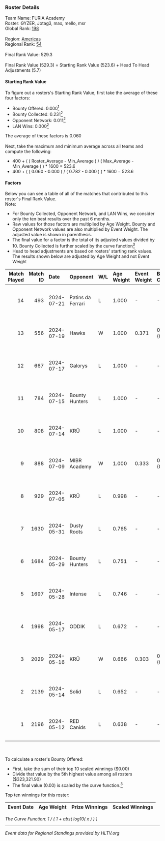 ### Roster Details<br />
Team Name: FURIA Academy<br />
Roster: GYZER, Jotag3, max, mello, msr<br />
Global Rank: [198](../standings_global.md)<br />
<br />
Region: [Americas]( ../standings_americas.md)<br />
Regional Rank: [54]( ../standings_americas.md)<br />
<br />
Final Rank Value:  529.3<br />
<br />
Final Rank Value (529.3) = Starting Rank Value (523.6) + Head To Head Adjustments (5.7)<br />

#### Starting Rank Value<br />
To figure out a rosters's Starting Rank Value, first take the average of these four factors:<br />
- Bounty Offered: 0.000[<sup>1</sup>](#table2)
- Bounty Collected: 0.231[<sup>2</sup>](#table1)
- Opponent Network: 0.011[<sup>2</sup>](#table1)
- LAN Wins: 0.000[<sup>2</sup>](#table1)

The average of these factors is 0.060<br />
<br />
Next, take the maximum and minimum average across all teams and compute the following:<br />
- 400 + ( ( Roster_Average - Min_Average ) / ( Max_Average - Min_Average ) ) * 1600 = 523.6
- 400 + ( ( 0.060 - 0.000 ) / ( 0.782 - 0.000 ) ) * 1600 = 523.6


#### Factors<br />
Below you can see a table of all of the matches that contributed to this roster's Final Rank Value.<br />
Note:<br />

- For Bounty Collected, Opponent Network, and LAN Wins, we consider only the ten best results over the past 6 months.
- Raw values for those factors are multiplied by Age Weight. Bounty and Opponent Network values are also multiplied by Event Weight. The adjusted value is shown in parenthesis.
- The final value for a factor is the total of its adjusted values divided by 10. Bounty Collected is further scaled by the curve function[<sup>3</sup>](#curveFunction)
- Head to head adjustments are based on rosters' starting rank values. The results shown below are adjusted by Age Weight and not Event Weight
<span id="table1"></span><br />


| Match Played | Match ID | Date       | Opponent          | W/L | Age Weight | Event Weight | Bounty Collected | Opponent Network | LAN Wins  | H2H Adj. | Roster                                   |
| -: | -: | :- | :- | :- | :- | :- | :- | :- | :- | -: | :- |
|           14 |      493 | 2024-07-21 | Patins da Ferrari | L   | 1.000      | -            | -                | -                | -         |    -5.94 | GYZER, Jotag3, max, mello, msr           |
|           13 |      556 | 2024-07-19 | Hawks             | W   | 1.000      | 0.371        | 0.000 (0.000)    | 0.029 (0.011)    | 0 (0.000) |    15.42 | GYZER, Jotag3, max, mello, msr           |
|           12 |      667 | 2024-07-17 | Galorys           | L   | 1.000      | -            | -                | -                | -         |    -5.01 | Bruninho, GYZER, Jotag3, max, mello      |
|           11 |      784 | 2024-07-15 | Bounty Hunters    | L   | 1.000      | -            | -                | -                | -         |    -2.37 | GYZER, Jotag3, max, mello, souz4h        |
|           10 |      808 | 2024-07-14 | KRÜ               | L   | 1.000      | -            | -                | -                | -         |    -3.97 | GYZER, Jotag3, max, mello, souz4h        |
|            9 |      888 | 2024-07-09 | MIBR Academy      | W   | 1.000      | 0.333        | 0.000 (0.000)    | 0.000 (0.000)    | 0 (0.000) |    10.11 | GYZER, Jotag3, max, mello, souz4h        |
|            8 |      929 | 2024-07-05 | KRÜ               | L   | 0.998      | -            | -                | -                | -         |    -4.06 | GYZER, Jotag3, max, mello, souz4h        |
|            7 |     1630 | 2024-05-31 | Dusty Roots       | L   | 0.765      | -            | -                | -                | -         |    -3.72 | Bruninho, cerolzin, GYZER, Jotag3, mello |
|            6 |     1684 | 2024-05-29 | Bounty Hunters    | L   | 0.751      | -            | -                | -                | -         |    -2.82 | Bruninho, cerolzin, GYZER, Jotag3, mello |
|            5 |     1697 | 2024-05-28 | Intense           | L   | 0.746      | -            | -                | -                | -         |    -5.63 | Bruninho, cerolzin, GYZER, Jotag3, mello |
|            4 |     1998 | 2024-05-17 | ODDIK             | L   | 0.672      | -            | -                | -                | -         |    -1.85 | Bruninho, cerolzin, GYZER, Jotag3, mello |
|            3 |     2029 | 2024-05-16 | KRÜ               | W   | 0.666      | 0.303        | 0.023 (0.005)    | 0.494 (0.100)    | 0 (0.000) |    18.67 | Bruninho, cerolzin, GYZER, Jotag3, mello |
|            2 |     2139 | 2024-05-14 | Solid             | L   | 0.652      | -            | -                | -                | -         |    -2.38 | Bruninho, cerolzin, GYZER, Jotag3, mello |
|            1 |     2196 | 2024-05-12 | RED Canids        | L   | 0.638      | -            | -                | -                | -         |    -0.76 | Bruninho, cerolzin, GYZER, Jotag3, mello |

<br />
<span id="table2"></span><br />
To calculate a roster's Bounty Offered:<br />

- First, take the sum of their top 10 scaled winnings ($0.00)
- Divide that value by the 5th highest value among all rosters ($323,321.90)
- The final value (0.00) is scaled by the curve function.[<sup>3</sup>](#curveFunction)

Top ten winnings for this roster:<br />

| Event Date | Age Weight | Prize Winnings | Scaled Winnings |
| :- | -: | :- | :- |


<span id="curveFunction"></span>_The Curve Function: 1 / ( 1 + abs( log10( x ) ) )_<br />

---
_Event data for Regional Standings provided by HLTV.org_<br />
